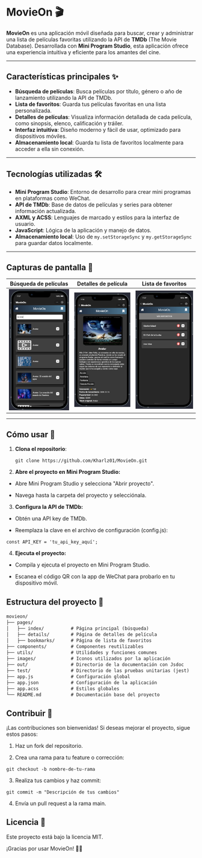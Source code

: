 # MovieOn 🎬

**MovieOn** es una aplicación móvil diseñada para buscar, crear y administrar una lista de películas favoritas utilizando la API de **TMDb** (The Movie Database). Desarrollada con **Mini Program Studio**, esta aplicación ofrece una experiencia intuitiva y eficiente para los amantes del cine.

---

## Características principales ✨

- **Búsqueda de películas**: Busca películas por título, género o año de lanzamiento utilizando la API de TMDb.
- **Lista de favoritos**: Guarda tus películas favoritas en una lista personalizada.
- **Detalles de películas**: Visualiza información detallada de cada película, como sinopsis, elenco, calificación y tráiler.
- **Interfaz intuitiva**: Diseño moderno y fácil de usar, optimizado para dispositivos móviles.
- **Almacenamiento local**: Guarda tu lista de favoritos localmente para acceder a ella sin conexión.

---

## Tecnologías utilizadas 🛠️

- **Mini Program Studio**: Entorno de desarrollo para crear mini programas en plataformas como WeChat.
- **API de TMDb**: Base de datos de películas y series para obtener información actualizada.
- **AXML y ACSS**: Lenguajes de marcado y estilos para la interfaz de usuario.
- **JavaScript**: Lógica de la aplicación y manejo de datos.
- **Almacenamiento local**: Uso de `my.setStorageSync` y `my.getStorageSync` para guardar datos localmente.

---

## Capturas de pantalla 📸

| Búsqueda de películas       | Detalles de película        | Lista de favoritos         |
|-----------------------------|-----------------------------|----------------------------|
| ![Buscar](images/SS/search.JPG) | ![Detalles](images/SS/details.PNG) | ![Favoritos](images/SS/favorites.PNG) |

---

## Cómo usar 🚀

1. **Clona el repositorio**:
   ```
   git clone https://github.com/Kharlz01/MovieOn.git
   ```

2. **Abre el proyecto en Mini Program Studio:**

  - Abre Mini Program Studio y selecciona "Abrir proyecto".

  - Navega hasta la carpeta del proyecto y selecciónala.

3. **Configura la API de TMDb:**

  - Obtén una API key de TMDb.

  - Reemplaza la clave en el archivo de configuración (config.js):

```
const API_KEY = 'tu_api_key_aquí';
```

4. **Ejecuta el proyecto:**

  - Compila y ejecuta el proyecto en Mini Program Studio.

  - Escanea el código QR con la app de WeChat para probarlo en tu dispositivo móvil.

## Estructura del proyecto 📂

```
movieon/
├── pages/
│   ├── index/          # Página principal (búsqueda)
│   ├── details/        # Página de detalles de película
│   ├── bookmarks/      # Página de lista de favoritos
├── components/         # Componentes reutilizables
├── utils/              # Utilidades y funciones comunes
├── images/             # Iconos utilizados por la aplicación
├── out/                # Directorio de la documentación con Jsdoc
├── test/               # Directorio de las pruebas unitarias (jest)
├── app.js              # Configuración global
├── app.json            # Configuración de la aplicación
├── app.acss            # Estilos globales
└── README.md           # Documentación base del proyecto
```

## Contribuir 🤝

¡Las contribuciones son bienvenidas! Si deseas mejorar el proyecto, sigue estos pasos:

1. Haz un fork del repositorio.

2. Crea una rama para tu feature o corrección:
```
git checkout -b nombre-de-tu-rama
```
3. Realiza tus cambios y haz commit:
```
git commit -m "Descripción de tus cambios"
```
4. Envía un pull request a la rama main.

## Licencia 📜

Este proyecto está bajo la licencia MIT.

¡Gracias por usar MovieOn! 🎥🍿
